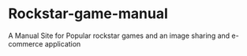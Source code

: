 # Rockstar-game-manual
A Manual Site for Popular rockstar games and an image sharing and e-commerce application
